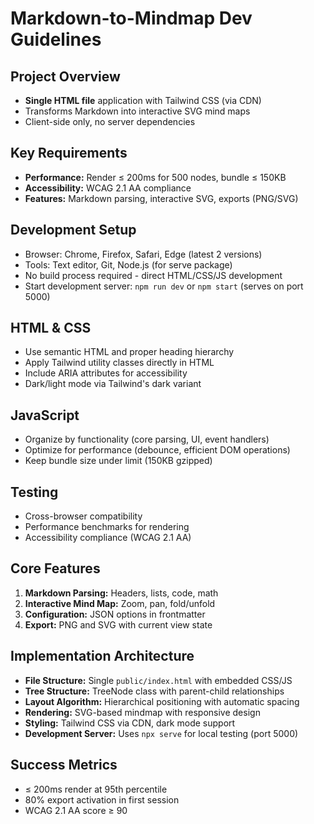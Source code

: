 # Markdown-to-Mindmap Dev Guidelines

## Project Overview

- **Single HTML file** application with Tailwind CSS (via CDN)
- Transforms Markdown into interactive SVG mind maps
- Client-side only, no server dependencies

## Key Requirements

- **Performance:** Render ≤ 200ms for 500 nodes, bundle ≤ 150KB
- **Accessibility:** WCAG 2.1 AA compliance
- **Features:** Markdown parsing, interactive SVG, exports (PNG/SVG)

## Development Setup

- Browser: Chrome, Firefox, Safari, Edge (latest 2 versions)
- Tools: Text editor, Git, Node.js (for serve package)
- No build process required - direct HTML/CSS/JS development
- Start development server: `npm run dev` or `npm start` (serves on port 5000)


## HTML & CSS

- Use semantic HTML and proper heading hierarchy
- Apply Tailwind utility classes directly in HTML
- Include ARIA attributes for accessibility
- Dark/light mode via Tailwind's dark variant

## JavaScript

- Organize by functionality (core parsing, UI, event handlers)
- Optimize for performance (debounce, efficient DOM operations)
- Keep bundle size under limit (150KB gzipped)

## Testing

- Cross-browser compatibility
- Performance benchmarks for rendering
- Accessibility compliance (WCAG 2.1 AA)

## Core Features

1. **Markdown Parsing:** Headers, lists, code, math
2. **Interactive Mind Map:** Zoom, pan, fold/unfold
3. **Configuration:** JSON options in frontmatter
4. **Export:** PNG and SVG with current view state

## Implementation Architecture

- **File Structure:** Single `public/index.html` with embedded CSS/JS
- **Tree Structure:** TreeNode class with parent-child relationships
- **Layout Algorithm:** Hierarchical positioning with automatic spacing
- **Rendering:** SVG-based mindmap with responsive design
- **Styling:** Tailwind CSS via CDN, dark mode support
- **Development Server:** Uses `npx serve` for local testing (port 5000)

## Success Metrics

- ≤ 200ms render at 95th percentile
- 80% export activation in first session
- WCAG 2.1 AA score ≥ 90
